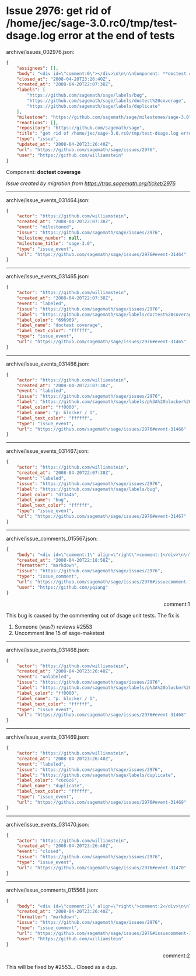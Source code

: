 # Issue 2976: get rid of /home/jec/sage-3.0.rc0/tmp/test-dsage.log error at the end of tests

archive/issues_002976.json:
```json
{
    "assignees": [],
    "body": "<div id=\"comment:0\"></div>\n\n\n\nComponent: **doctest coverage**\n\n_Issue created by migration from https://trac.sagemath.org/ticket/2976_\n\n",
    "closed_at": "2008-04-20T23:26:40Z",
    "created_at": "2008-04-20T22:07:38Z",
    "labels": [
        "https://github.com/sagemath/sage/labels/bug",
        "https://github.com/sagemath/sage/labels/doctest%20coverage",
        "https://github.com/sagemath/sage/labels/duplicate"
    ],
    "milestone": "https://github.com/sagemath/sage/milestones/sage-3.0",
    "reactions": [],
    "repository": "https://github.com/sagemath/sage",
    "title": "get rid of /home/jec/sage-3.0.rc0/tmp/test-dsage.log error at the end of tests",
    "type": "issue",
    "updated_at": "2008-04-20T23:26:40Z",
    "url": "https://github.com/sagemath/sage/issues/2976",
    "user": "https://github.com/williamstein"
}
```
<div id="comment:0"></div>



Component: **doctest coverage**

_Issue created by migration from https://trac.sagemath.org/ticket/2976_





---

archive/issue_events_031464.json:
```json
{
    "actor": "https://github.com/williamstein",
    "created_at": "2008-04-20T22:07:38Z",
    "event": "milestoned",
    "issue": "https://github.com/sagemath/sage/issues/2976",
    "milestone_number": null,
    "milestone_title": "sage-3.0",
    "type": "issue_event",
    "url": "https://github.com/sagemath/sage/issues/2976#event-31464"
}
```



---

archive/issue_events_031465.json:
```json
{
    "actor": "https://github.com/williamstein",
    "created_at": "2008-04-20T22:07:38Z",
    "event": "labeled",
    "issue": "https://github.com/sagemath/sage/issues/2976",
    "label": "https://github.com/sagemath/sage/labels/doctest%20coverage",
    "label_color": "696969",
    "label_name": "doctest coverage",
    "label_text_color": "ffffff",
    "type": "issue_event",
    "url": "https://github.com/sagemath/sage/issues/2976#event-31465"
}
```



---

archive/issue_events_031466.json:
```json
{
    "actor": "https://github.com/williamstein",
    "created_at": "2008-04-20T22:07:38Z",
    "event": "labeled",
    "issue": "https://github.com/sagemath/sage/issues/2976",
    "label": "https://github.com/sagemath/sage/labels/p%3A%20blocker%20/%201",
    "label_color": "ff0000",
    "label_name": "p: blocker / 1",
    "label_text_color": "ffffff",
    "type": "issue_event",
    "url": "https://github.com/sagemath/sage/issues/2976#event-31466"
}
```



---

archive/issue_events_031467.json:
```json
{
    "actor": "https://github.com/williamstein",
    "created_at": "2008-04-20T22:07:38Z",
    "event": "labeled",
    "issue": "https://github.com/sagemath/sage/issues/2976",
    "label": "https://github.com/sagemath/sage/labels/bug",
    "label_color": "d73a4a",
    "label_name": "bug",
    "label_text_color": "ffffff",
    "type": "issue_event",
    "url": "https://github.com/sagemath/sage/issues/2976#event-31467"
}
```



---

archive/issue_comments_015567.json:
```json
{
    "body": "<div id=\"comment:1\" align=\"right\">comment:1</div>\n\nThis bug is caused by the commenting out of dsage unit tests. The fix is\n\n1) Someone (was?) reviews #2553\n2) Uncomment line 15 of sage-maketest",
    "created_at": "2008-04-20T22:18:58Z",
    "formatter": "markdown",
    "issue": "https://github.com/sagemath/sage/issues/2976",
    "type": "issue_comment",
    "url": "https://github.com/sagemath/sage/issues/2976#issuecomment-15567",
    "user": "https://github.com/yqiang"
}
```

<div id="comment:1" align="right">comment:1</div>

This bug is caused by the commenting out of dsage unit tests. The fix is

1) Someone (was?) reviews #2553
2) Uncomment line 15 of sage-maketest



---

archive/issue_events_031468.json:
```json
{
    "actor": "https://github.com/williamstein",
    "created_at": "2008-04-20T23:26:40Z",
    "event": "unlabeled",
    "issue": "https://github.com/sagemath/sage/issues/2976",
    "label": "https://github.com/sagemath/sage/labels/p%3A%20blocker%20/%201",
    "label_color": "ff0000",
    "label_name": "p: blocker / 1",
    "label_text_color": "ffffff",
    "type": "issue_event",
    "url": "https://github.com/sagemath/sage/issues/2976#event-31468"
}
```



---

archive/issue_events_031469.json:
```json
{
    "actor": "https://github.com/williamstein",
    "created_at": "2008-04-20T23:26:40Z",
    "event": "labeled",
    "issue": "https://github.com/sagemath/sage/issues/2976",
    "label": "https://github.com/sagemath/sage/labels/duplicate",
    "label_color": "c6c6c6",
    "label_name": "duplicate",
    "label_text_color": "ffffff",
    "type": "issue_event",
    "url": "https://github.com/sagemath/sage/issues/2976#event-31469"
}
```



---

archive/issue_events_031470.json:
```json
{
    "actor": "https://github.com/williamstein",
    "created_at": "2008-04-20T23:26:40Z",
    "event": "closed",
    "issue": "https://github.com/sagemath/sage/issues/2976",
    "type": "issue_event",
    "url": "https://github.com/sagemath/sage/issues/2976#event-31470"
}
```



---

archive/issue_comments_015568.json:
```json
{
    "body": "<div id=\"comment:2\" align=\"right\">comment:2</div>\n\nThis will be fixed by #2553... Closed as a dup.",
    "created_at": "2008-04-20T23:26:40Z",
    "formatter": "markdown",
    "issue": "https://github.com/sagemath/sage/issues/2976",
    "type": "issue_comment",
    "url": "https://github.com/sagemath/sage/issues/2976#issuecomment-15568",
    "user": "https://github.com/williamstein"
}
```

<div id="comment:2" align="right">comment:2</div>

This will be fixed by #2553... Closed as a dup.
